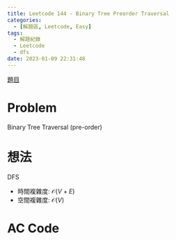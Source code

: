 ```yaml
---
title: Leetcode 144 - Binary Tree Preorder Traversal
categories:
  - [解題區, Leetcode, Easy]
tags:
  - 解題紀錄
  - Leetcode
  - dfs
date: 2023-01-09 22:31:48
---
```


[題目](https://leetcode.com/problems/binary-tree-preorder-traversal/)

# Problem

Binary Tree Traversal (pre-order)

# 想法

DFS

- 時間複雜度: $\mathcal{O}(V+E)$
- 空間複雜度: $\mathcal{O}(V)$

# AC Code

<script src="https://emgithub.com/embed-v2.js?target=https%3A%2F%2Fgithub.com%2Froy4801%2Fsolved_problems%2Fblob%2Fmaster%2Fleetcode%2F144.cpp%23L17-L33&style=github&type=code&showBorder=on&showLineNumbers=on&showFileMeta=on&showFullPath=on&showCopy=on"></script>

